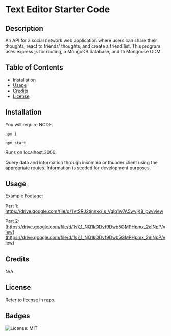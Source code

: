# Text Editor Starter Code

## Description

An API for a social network web application where users can share their thoughts, react to friends' thoughts, and create a friend list. This program uses express.js for routing, a MongoDB database, and th Mongoose ODM. 

## Table of Contents 

- [Installation](#installation)
- [Usage](#usage)
- [Credits](#credits)
- [License](#license)

## Installation

You will require NODE. 

```
npm i

npm start
```

Runs on localhost:3000.

Query data and information through insomnia or thunder client using the appropriate routes. Information is seeded for development purposes.  

## Usage

Example Footage:

Part 1: https://drive.google.com/file/d/1VtSRJ2tjnnxq_s_Vglq1w7A5wvjK8_pw/view

Part 2: [https://drive.google.com/file/d/1s7_1_NQ1kDDvf9Dwb5GMPHpmx_2elNpP/view](https://drive.google.com/file/d/1s7_1_NQ1kDDvf9Dwb5GMPHpmx_2elNpP/view)

## Credits

N/A

## License

Refer to license in repo. 

## Badges

![License: MIT](https://img.shields.io/badge/License-MIT-yellow.svg)
